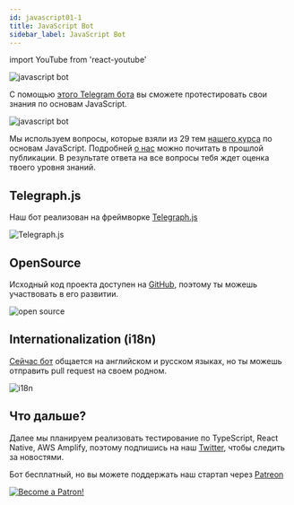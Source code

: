 ```yaml
---
id: javascript01-1
title: JavaScript Bot
sidebar_label: JavaScript Bot
---
```


import YouTube from 'react-youtube'

![javascript bot](/img/javascript/JSBot.jpg)

С помощью [этого Telegram бота](https://t.me/javascriptcamp_bot) вы сможете протестировать свои знания по основам JavaScript.

![javascript bot](/img/javascript/telegrambot.jpg)

Мы используем вопросы, которые взяли из 29 тем [нашего курса](https://www.jscamp.app/docs/javascript01/) по основам JavaScript. Подробней [о нас](https://www.jscamp.app/ru/docs/javascript00/) можно почитать в прошлой публикации.
В результате ответа на все вопросы тебя ждет оценка твоего уровня знаний.

## Telegraph.js

Наш бот реализован на фреймворке [Telegraph.js](https://telegraf.js.org/)

![Telegraph.js](/img/javascript/telegraf.jpg)

## OpenSource

Исходный код проекта доступен на [GitHub](https://github.com/gHashTag/javascriptcamp_bot/tree/heroku), поэтому ты можешь участвовать в его развитии.

![open source](https://media.giphy.com/media/7FgmaCJgUAMxRWatWB/giphy.gif)

## Internationalization (i18n)

[Сейчас бот](https://github.com/gHashTag/javascriptcamp_bot/tree/heroku/locales) общается на английском и русском языках, но ты можешь отправить pull request на своем родном.

![i18n](/img/javascript/i18n.png)

## Что дальше?

Далее мы планируем реализовать тестирование по TypeScript, React Native, AWS Amplify, поэтому подпишись на наш [Twitter](https://twitter.com/serverlesskiy), чтобы следить за новостями.

Бот бесплатный, но вы можете поддержать наш стартап через [Patreon](https://www.patreon.com/javascriptcamp)

[![Become a Patron!](/img/logo/patreon.jpg)](https://www.patreon.com/bePatron?u=31769291)
